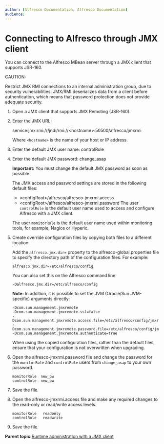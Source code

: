 ```yaml
---
author: [Alfresco Documentation, Alfresco Documentation]
audience: 
---
```


# Connecting to Alfresco through JMX client

You can connect to the Alfresco MBean server through a JMX client that supports JSR-160.

CAUTION:

Restrict JMX RMI connections to an internal administration group, due to security vulnerabilities. JMX/RMI deserializes data from a client before authentication, which means that password protection does not provide adequate security.

1.  Open a JMX client that supports JMX Remoting \(JSR-160\).

2.  Enter the JMX URL:

    service:jmx:rmi:///jndi/rmi://<hostname\>:50500/alfresco/jmxrmi

    Where `<hostname>` is the name of your host or IP address.

3.  Enter the default JMX user name: controlRole

4.  Enter the default JMX password: change\_asap

    **Important:** You must change the default JMX password as soon as possible.

    The JMX access and password settings are stored in the following default files:

    -   <configRoot\>/alfresco/alfresco-jmxrmi.access
    -   <configRoot\>/alfresco/alfresco-jmxrmi.password
    The user `controlRole` is the default user name used to access and configure Alfresco with a JMX client.

    The user `monitorRole` is the default user name used within monitoring tools, for example, Nagios or Hyperic.

5.  Create override configuration files by copying both files to a different location.

    Add the `alfresco.jmx.dir=` property to the alfresco-global.properties file to specify the directory path of the configuration files. For example:

    ```
    alfresco.jmx.dir=/etc/alfresco/config 
    ```

    You can also set this on the Alfresco command line:

    ```
    -Dalfresco.jmx.dir=/etc/alfresco/config 
    ```

    **Note:** In addition, it is possible to set the JVM \(Oracle/Sun JVM-specific\) arguments directly:

    ```
    -Dcom.sun.management.jmxremote
    -Dcom.sun.management.jmxremote.ssl=false
    -Dcom.sun.management.jmxremote.access.file=/etc/alfresco/config/jmxremote.access
    -Dcom.sun.management.jmxremote.password.file=/etc/alfresco/config/jmxremote.password
    -Dcom.sun.management.jmxremote.authenticate=true
    ```

    When using the copied configuration files, rather than the default files, ensure that your configuration is not overwritten when upgrading.

6.  Open the alfresco-jmxrmi.password file and change the password for the `monitorRole` and `controlRole` users from `change_asap` to your own password.

    ```
    monitorRole  new_pw
    controlRole  new_pw
    ```

7.  Save the file.

8.  Open the alfresco-jmxrmi.access file and make any required changes to the read-only or read/write access levels.

    ```
    monitorRole   readonly
    controlRole   readwrite
    ```

9.  Save the file.


**Parent topic:**[Runtime administration with a JMX client](../concepts/jmx-intro-config.md)

